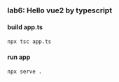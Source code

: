 ### **lab6:** Hello vue2 by typescript
#### build app.ts
```
npx tsc app.ts
```
#### run app
```
npx serve .
```
